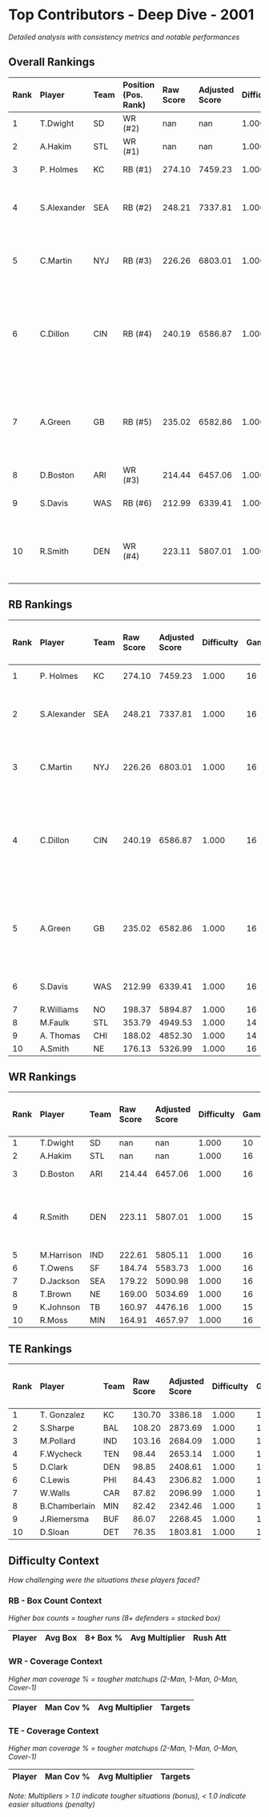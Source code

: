 # Top Contributors - Deep Dive - 2001

*Detailed analysis with consistency metrics and notable performances*

## Overall Rankings

| Rank | Player      | Team | Position (Pos. Rank) | Raw Score | Adjusted Score | Difficulty | Games | Avg/Game | Typical | Consistency | Floor | Ceiling | Peak    | Trend      | Notable Games                                |
| :----| :-----------| :----| :--------------------| :---------| :--------------| :----------| :-----| :--------| :-------| :-----------| :-----| :-------| :-------| :----------| :--------------------------------------------|
| 1    | T.Dwight    | SD   | WR (#2)              | nan       | nan            | 1.000      | 10    | nan      | nan     | 9/1/0       | nan   | nan     | 188.00  | Increasing |                                              |
| 2    | A.Hakim     | STL  | WR (#1)              | nan       | nan            | 1.000      | 16    | nan      | nan     | 15/1/0      | nan   | nan     | 294.63  | Decreasing |                                              |
| 3    | P. Holmes   | KC   | RB (#1)              | 274.10    | 7459.23        | 1.000      | 16    | 466.20   | 525.83  | 8/0/8       | 264.5 | 623.1   | 1015.28 | Increasing | Wk 13 (vs LV)                                |
| 4    | S.Alexander | SEA  | RB (#2)              | 248.21    | 7337.81        | 1.000      | 16    | 458.61   | 474.25  | 8/2/6       | 286.9 | 615.4   | 1035.68 | Increasing | Wk 9 (vs LV), Wk 4 (vs JAX)                  |
| 5    | C.Martin    | NYJ  | RB (#3)              | 226.26    | 6803.01        | 1.000      | 16    | 425.19   | 418.83  | 8/3/5       | 346.3 | 464.3   | 696.44  | Increasing | Wk 5 (vs MIA), Wk 3 (vs SF)                  |
| 6    | C.Dillon    | CIN  | RB (#4)              | 240.19    | 6586.87        | 1.000      | 16    | 411.68   | 401.14  | 6/2/8       | 301.8 | 469.4   | 821.20  | Stable     | Wk 5 (vs CLE), Wk 17 (vs TEN), Wk 7 (vs DET) |
| 7    | A.Green     | GB   | RB (#5)              | 235.02    | 6582.86        | 1.000      | 16    | 411.43   | 402.93  | 6/2/8       | 294.3 | 547.0   | 656.58  | Stable     | Wk 2 (vs WAS), Wk 13 (vs CHI), Wk 8 (vs TB)  |
| 8    | D.Boston    | ARI  | WR (#3)              | 214.44    | 6457.06        | 1.000      | 16    | 403.57   | 423.20  | 8/1/7       | 298.3 | 496.3   | 676.43  | Decreasing | Wk 6 (vs KC)                                 |
| 9    | S.Davis     | WAS  | RB (#6)              | 212.99    | 6339.41        | 1.000      | 16    | 396.21   | 404.61  | 8/2/6       | 317.0 | 462.2   | 635.64  | Increasing | Wk 8 (vs SEA)                                |
| 10   | R.Smith     | DEN  | WR (#4)              | 223.11    | 5807.01        | 1.000      | 15    | 387.13   | 361.41  | 7/2/6       | 291.1 | 515.4   | 706.76  | Stable     | Wk 4 (vs KC), Wk 14 (vs KC), Wk 8 (vs LV)    |

## RB Rankings

| Rank | Player      | Team | Raw Score | Adjusted Score | Difficulty | Games | Avg/Game | Typical | Consistency | Floor | Ceiling | Peak    | Trend      | Notable Games (>150% Typical)                |
| :----| :-----------| :----| :---------| :--------------| :----------| :-----| :--------| :-------| :-----------| :-----| :-------| :-------| :----------| :--------------------------------------------|
| 1    | P. Holmes   | KC   | 274.10    | 7459.23        | 1.000      | 16    | 466.20   | 525.83  | 8/0/8       | 264.5 | 623.1   | 1015.28 | Increasing | Wk 13 (vs LV)                                |
| 2    | S.Alexander | SEA  | 248.21    | 7337.81        | 1.000      | 16    | 458.61   | 474.25  | 8/2/6       | 286.9 | 615.4   | 1035.68 | Increasing | Wk 9 (vs LV), Wk 4 (vs JAX)                  |
| 3    | C.Martin    | NYJ  | 226.26    | 6803.01        | 1.000      | 16    | 425.19   | 418.83  | 8/3/5       | 346.3 | 464.3   | 696.44  | Increasing | Wk 5 (vs MIA), Wk 3 (vs SF)                  |
| 4    | C.Dillon    | CIN  | 240.19    | 6586.87        | 1.000      | 16    | 411.68   | 401.14  | 6/2/8       | 301.8 | 469.4   | 821.20  | Stable     | Wk 5 (vs CLE), Wk 17 (vs TEN), Wk 7 (vs DET) |
| 5    | A.Green     | GB   | 235.02    | 6582.86        | 1.000      | 16    | 411.43   | 402.93  | 6/2/8       | 294.3 | 547.0   | 656.58  | Stable     | Wk 2 (vs WAS), Wk 13 (vs CHI), Wk 8 (vs TB)  |
| 6    | S.Davis     | WAS  | 212.99    | 6339.41        | 1.000      | 16    | 396.21   | 404.61  | 8/2/6       | 317.0 | 462.2   | 635.64  | Increasing | Wk 8 (vs SEA)                                |
| 7    | R.Williams  | NO   | 198.37    | 5894.87        | 1.000      | 16    | 368.43   | 345.10  | 8/2/6       | 308.3 | 472.8   | 576.29  | Decreasing |                                              |
| 8    | M.Faulk     | STL  | 353.79    | 4949.53        | 1.000      | 14    | 353.54   | 346.76  | 5/3/6       | 325.8 | 438.7   | 520.00  | Stable     |                                              |
| 9    | A. Thomas   | CHI  | 188.02    | 4852.30        | 1.000      | 14    | 346.59   | 338.80  | 7/0/7       | 175.4 | 500.5   | 769.25  | Increasing |                                              |
| 10   | A.Smith     | NE   | 176.13    | 5326.99        | 1.000      | 16    | 332.94   | 336.33  | 8/1/7       | 256.3 | 444.1   | 542.60  | Increasing |                                              |

## WR Rankings

| Rank | Player     | Team | Raw Score | Adjusted Score | Difficulty | Games | Avg/Game | Typical | Consistency | Floor | Ceiling | Peak   | Trend      | Notable Games (>150% Typical)             |
| :----| :----------| :----| :---------| :--------------| :----------| :-----| :--------| :-------| :-----------| :-----| :-------| :------| :----------| :-----------------------------------------|
| 1    | T.Dwight   | SD   | nan       | nan            | 1.000      | 10    | nan      | nan     | 9/1/0       | nan   | nan     | 188.00 | Increasing |                                           |
| 2    | A.Hakim    | STL  | nan       | nan            | 1.000      | 16    | nan      | nan     | 15/1/0      | nan   | nan     | 294.63 | Decreasing |                                           |
| 3    | D.Boston   | ARI  | 214.44    | 6457.06        | 1.000      | 16    | 403.57   | 423.20  | 8/1/7       | 298.3 | 496.3   | 676.43 | Decreasing | Wk 6 (vs KC)                              |
| 4    | R.Smith    | DEN  | 223.11    | 5807.01        | 1.000      | 15    | 387.13   | 361.41  | 7/2/6       | 291.1 | 515.4   | 706.76 | Stable     | Wk 4 (vs KC), Wk 14 (vs KC), Wk 8 (vs LV) |
| 5    | M.Harrison | IND  | 222.61    | 5805.11        | 1.000      | 16    | 362.82   | 360.85  | 7/0/9       | 219.4 | 492.7   | 985.58 | Decreasing |                                           |
| 6    | T.Owens    | SF   | 184.74    | 5583.73        | 1.000      | 16    | 348.98   | 370.57  | 8/4/4       | 231.2 | 397.2   | 580.62 | Stable     |                                           |
| 7    | D.Jackson  | SEA  | 179.22    | 5090.98        | 1.000      | 16    | 318.19   | 295.44  | 8/1/7       | 162.0 | 389.2   | 615.68 | Increasing |                                           |
| 8    | T.Brown    | NE   | 169.00    | 5034.69        | 1.000      | 16    | 314.67   | 294.25  | 8/2/6       | 258.1 | 365.9   | 482.07 | Decreasing |                                           |
| 9    | K.Johnson  | TB   | 160.97    | 4476.16        | 1.000      | 15    | 298.41   | 288.93  | 7/5/3       | 244.4 | 307.9   | 663.91 | Stable     |                                           |
| 10   | R.Moss     | MIN  | 164.91    | 4657.97        | 1.000      | 16    | 291.12   | 257.18  | 8/0/8       | 130.4 | 382.1   | 714.59 | Stable     |                                           |

## TE Rankings

| Rank | Player        | Team | Raw Score | Adjusted Score | Difficulty | Games | Avg/Game | Typical | Consistency | Floor | Ceiling | Peak   | Trend      | Notable Games (>150% Typical) |
| :----| :-------------| :----| :---------| :--------------| :----------| :-----| :--------| :-------| :-----------| :-----| :-------| :------| :----------| :-----------------------------|
| 1    | T. Gonzalez   | KC   | 130.70    | 3386.18        | 1.000      | 16    | 211.64   | 228.99  | 7/1/8       | 159.1 | 276.6   | 386.33 | Decreasing |                               |
| 2    | S.Sharpe      | BAL  | 108.20    | 2873.69        | 1.000      | 16    | 179.61   | 159.36  | 7/0/9       | 127.1 | 234.9   | 323.77 | Decreasing |                               |
| 3    | M.Pollard     | IND  | 103.16    | 2684.09        | 1.000      | 16    | 167.76   | 162.98  | 5/3/8       | 94.1  | 216.1   | 348.54 | Stable     |                               |
| 4    | F.Wycheck     | TEN  | 98.44     | 2653.14        | 1.000      | 16    | 165.82   | 108.71  | 6/2/8       | 85.0  | 197.3   | 503.71 | Decreasing |                               |
| 5    | D.Clark       | DEN  | 98.85     | 2408.61        | 1.000      | 15    | 160.57   | 152.11  | 6/1/8       | 81.4  | 252.4   | 350.51 | Decreasing |                               |
| 6    | C.Lewis       | PHI  | 84.43     | 2306.82        | 1.000      | 15    | 153.79   | 85.67   | 7/1/7       | 68.5  | 250.5   | 448.23 | Decreasing |                               |
| 7    | W.Walls       | CAR  | 87.82     | 2096.99        | 1.000      | 14    | 149.78   | 158.52  | 6/2/6       | 53.2  | 188.0   | 463.40 | Decreasing |                               |
| 8    | B.Chamberlain | MIN  | 82.42     | 2342.46        | 1.000      | 16    | 146.40   | 152.91  | 8/2/6       | 99.9  | 175.3   | 263.20 | Increasing |                               |
| 9    | J.Riemersma   | BUF  | 86.07     | 2268.45        | 1.000      | 16    | 141.78   | 142.56  | 6/2/8       | 96.1  | 188.3   | 296.47 | Decreasing |                               |
| 10   | D.Sloan       | DET  | 76.35     | 1803.81        | 1.000      | 14    | 128.84   | 123.59  | 6/2/6       | 35.7  | 189.7   | 312.52 | Increasing |                               |

## Difficulty Context

*How challenging were the situations these players faced?*

### RB - Box Count Context

*Higher box counts = tougher runs (8+ defenders = stacked box)*

| Player | Avg Box | 8+ Box % | Avg Multiplier | Rush Att |
| :------| :-------| :--------| :--------------| :--------|

### WR - Coverage Context

*Higher man coverage % = tougher matchups (2-Man, 1-Man, 0-Man, Cover-1)*

| Player | Man Cov % | Avg Multiplier | Targets |
| :------| :---------| :--------------| :-------|

### TE - Coverage Context

*Higher man coverage % = tougher matchups (2-Man, 1-Man, 0-Man, Cover-1)*

| Player | Man Cov % | Avg Multiplier | Targets |
| :------| :---------| :--------------| :-------|

*Note: Multipliers > 1.0 indicate tougher situations (bonus), < 1.0 indicate easier situations (penalty)*

